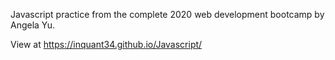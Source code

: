 Javascript practice from the complete 2020 web development bootcamp by Angela Yu.

View at https://inquant34.github.io/Javascript/
